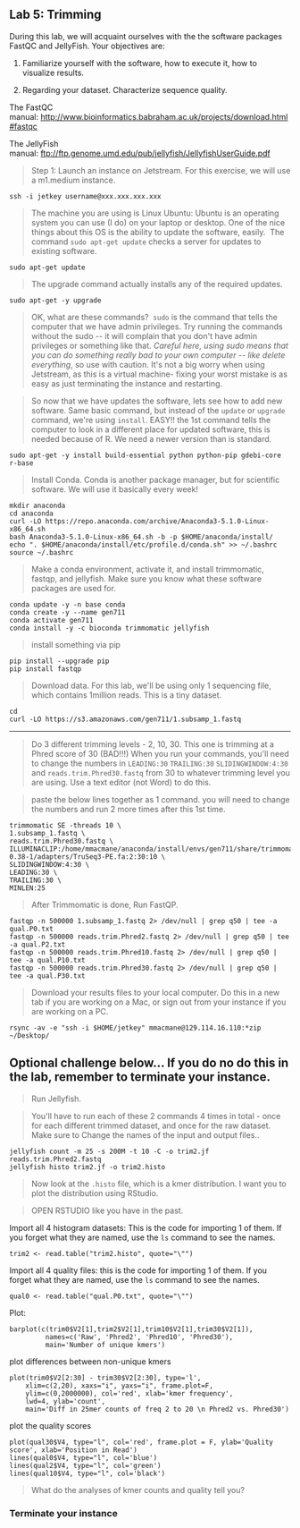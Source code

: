 Lab 5: Trimming
--


During this lab, we will acquaint ourselves with the the software packages FastQC and JellyFish. Your objectives are:



1. Familiarize yourself with the software, how to execute it, how to visualize results.

2. Regarding your dataset. Characterize sequence quality.

The FastQC manual: <a href="http://www.bioinformatics.babraham.ac.uk/projects/download.html#fastqc">http://www.bioinformatics.babraham.ac.uk/projects/download.html#fastqc</a>

The JellyFish manual: <a href="ftp://ftp.genome.umd.edu/pub/jellyfish/JellyfishUserGuide.pdf">ftp://ftp.genome.umd.edu/pub/jellyfish/JellyfishUserGuide.pdf</a>

> Step 1: Launch an instance on Jetstream. For this exercise, we will use a m1.medium instance.

```
ssh -i jetkey username@xxx.xxx.xxx.xxx
```

> The machine you are using is Linux Ubuntu: Ubuntu is an operating system you can use (I do) on your laptop or desktop. One of the nice things about this OS is the ability to update the software, easily.  The command `sudo apt-get update` checks a server for updates to existing software.


```
sudo apt-get update
```

> The upgrade command actually installs any of the required updates.

```
sudo apt-get -y upgrade
```

> OK, what are these commands?  `sudo` is the command that tells the computer that we have admin privileges. Try running the commands without the sudo -- it will complain that you don't have admin privileges or something like that. *Careful here, using sudo means that you can do something really bad to your own computer -- like delete everything*, so use with caution. It's not a big worry when using Jetstream, as this is a virtual machine- fixing your worst mistake is as easy as just terminating the instance and restarting.


> So now that we have updates the software, lets see how to add new software. Same basic command, but instead of the `update` or `upgrade` command, we're using `install`. EASY!!
> the 1st command tells the computer to look in a different place for updated software, this is needed because of R. We need a newer version than is standard.


```
sudo apt-get -y install build-essential python python-pip gdebi-core r-base
```


> Install Conda. Conda is another package manager, but for scientific software. We will use it basically every week!

```
mkdir anaconda
cd anaconda
curl -LO https://repo.anaconda.com/archive/Anaconda3-5.1.0-Linux-x86_64.sh
bash Anaconda3-5.1.0-Linux-x86_64.sh -b -p $HOME/anaconda/install/
echo ". $HOME/anaconda/install/etc/profile.d/conda.sh" >> ~/.bashrc
source ~/.bashrc
```

> Make a conda environment, activate it, and install trimmomatic, fastqp, and jellyfish. Make sure you know what these software packages are used for.

```
conda update -y -n base conda
conda create -y --name gen711
conda activate gen711
conda install -y -c bioconda trimmomatic jellyfish
```

> install something via pip

```
pip install --upgrade pip
pip install fastqp
```

> Download data. For this lab, we'll be using only 1 sequencing file, which contains 1million reads. This is a tiny dataset.

```
cd
curl -LO https://s3.amazonaws.com/gen711/1.subsamp_1.fastq
```

---

> Do 3 different trimming levels - 2, 10, 30. This one is trimming at a Phred score of 30 (BAD!!!) When you run your commands, you'll need to change the numbers in `LEADING:30` `TRAILING:30` `SLIDINGWINDOW:4:30` and `reads.trim.Phred30.fastq` from 30 to whatever trimming level you are using. Use a text editor (not Word) to do this.


>paste the below lines together as 1 command. you will need to change the numbers and run 2 more times after this 1st time.

```
trimmomatic SE -threads 10 \
1.subsamp_1.fastq \
reads.trim.Phred30.fastq \
ILLUMINACLIP:/home/mmacmane/anaconda/install/envs/gen711/share/trimmomatic-0.38-1/adapters/TruSeq3-PE.fa:2:30:10 \
SLIDINGWINDOW:4:30 \
LEADING:30 \
TRAILING:30 \
MINLEN:25
```

> After Trimmomatic is done, Run FastQP.


```
fastqp -n 500000 1.subsamp_1.fastq 2> /dev/null | grep q50 | tee -a qual.P0.txt
fastqp -n 500000 reads.trim.Phred2.fastq 2> /dev/null | grep q50 | tee -a qual.P2.txt
fastqp -n 500000 reads.trim.Phred10.fastq 2> /dev/null | grep q50 | tee -a qual.P10.txt
fastqp -n 500000 reads.trim.Phred30.fastq 2> /dev/null | grep q50 | tee -a qual.P30.txt
```


> Download your results files to your local computer. Do this in a new tab if you are working on a Mac, or sign out from your instance if you are working on a PC.

```
rsync -av -e "ssh -i $HOME/jetkey" mmacmane@129.114.16.110:*zip ~/Desktop/
```

## Optional challenge below... If you do no do this in the lab, remember to terminate your instance.

> Run Jellyfish.

> You'll have to run each of these 2 commands 4 times in total -
> once for each different trimmed dataset, and once for the raw dataset.
> Make sure to Change the names of the input and output files..

```
jellyfish count -m 25 -s 200M -t 10 -C -o trim2.jf reads.trim.Phred2.fastq
jellyfish histo trim2.jf -o trim2.histo
```

> Now look at the `.histo` file, which is a kmer distribution. I want you to plot the distribution using RStudio.


> OPEN RSTUDIO like you have in the past.

Import all 4 histogram datasets: This is the code for importing 1 of them. If you forget what they are named, use the `ls` command to see the names.

```
trim2 <- read.table("trim2.histo", quote="\"")
```
Import all 4 quality files: this is the code for importing 1 of them. If you forget what they are named, use the `ls` command to see the names.

```
qual0 <- read.table("qual.P0.txt", quote="\"")
```

Plot:


```
barplot(c(trim0$V2[1],trim2$V2[1],trim10$V2[1],trim30$V2[1]),
         names=c('Raw', 'Phred2', 'Phred10', 'Phred30'),
         main='Number of unique kmers')
```

plot differences between non-unique kmers

```
plot(trim0$V2[2:30] - trim30$V2[2:30], type='l',
    xlim=c(2,20), xaxs="i", yaxs="i", frame.plot=F,
    ylim=c(0,2000000), col='red', xlab='kmer frequency',
    lwd=4, ylab='count',
    main='Diff in 25mer counts of freq 2 to 20 \n Phred2 vs. Phred30')
```

plot the quality scores

```
plot(qual30$V4, type="l", col='red', frame.plot = F, ylab='Quality score', xlab='Position in Read')
lines(qual0$V4, type="l", col='blue')
lines(qual2$V4, type="l", col='green')
lines(qual10$V4, type="l", col='black')
```

> What do the analyses of kmer counts and quality tell you?

### Terminate your instance
